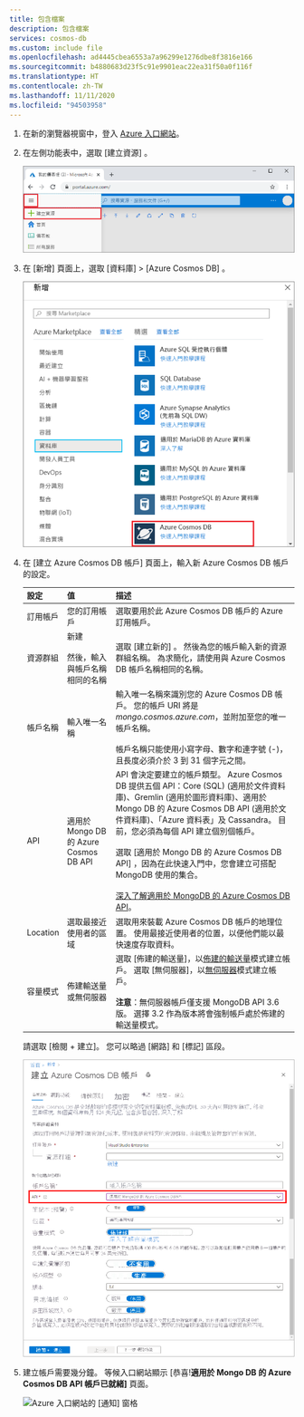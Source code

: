 ```yaml
---
title: 包含檔案
description: 包含檔案
services: cosmos-db
ms.custom: include file
ms.openlocfilehash: ad4445cbea6553a7a96299e1276dbe8f3816e166
ms.sourcegitcommit: b4880683d23f5c91e9901eac22ea31f50a0f116f
ms.translationtype: HT
ms.contentlocale: zh-TW
ms.lasthandoff: 11/11/2020
ms.locfileid: "94503958"
---
```

1. 在新的瀏覽器視窗中，登入 [Azure 入口網站](https://portal.azure.com/)。

2. 在左側功能表中，選取 [建立資源]  。
   
   ![在 Azure 入口網站中建立資源](./media/cosmos-db-create-dbaccount-mongodb/create-nosql-db-databases-json-tutorial-0.png)
   
3. 在 [新增]  頁面上，選取 [資料庫]   > [Azure Cosmos DB]  。
   
   ![Azure 入口網站資料庫窗格](./media/cosmos-db-create-dbaccount-mongodb/create-nosql-db-databases-json-tutorial-1.png)
   
3. 在 [建立 Azure Cosmos DB 帳戶]  頁面上，輸入新 Azure Cosmos DB 帳戶的設定。 
 
    設定|值|描述
    ---|---|---
    訂用帳戶|您的訂用帳戶|選取要用於此 Azure Cosmos DB 帳戶的 Azure 訂用帳戶。 
    資源群組|新建<br><br>然後，輸入與帳戶名稱相同的名稱|選取 [建立新的]  。 然後為您的帳戶輸入新的資源群組名稱。 為求簡化，請使用與 Azure Cosmos DB 帳戶名稱相同的名稱。 
    帳戶名稱|輸入唯一名稱|輸入唯一名稱來識別您的 Azure Cosmos DB 帳戶。 您的帳戶 URI 將是 *mongo.cosmos.azure.com*，並附加至您的唯一帳戶名稱。<br><br>帳戶名稱只能使用小寫字母、數字和連字號 (-)，且長度必須介於 3 到 31 個字元之間。
    API|適用於 Mongo DB 的 Azure Cosmos DB API|API 會決定要建立的帳戶類型。 Azure Cosmos DB 提供五個 API：Core (SQL) (適用於文件資料庫)、Gremlin (適用於圖形資料庫)、適用於 Mongo DB 的 Azure Cosmos DB API (適用於文件資料庫)、「Azure 資料表」及 Cassandra。 目前，您必須為每個 API 建立個別個帳戶。 <br><br>選取 [適用於 Mongo DB 的 Azure Cosmos DB API]  ，因為在此快速入門中，您會建立可搭配 MongoDB 使用的集合。<br><br>[深入了解適用於 MongoDB 的 Azure Cosmos DB API](../articles/cosmos-db/mongodb-introduction.md)。|
    Location|選取最接近使用者的區域|選取用來裝載 Azure Cosmos DB 帳戶的地理位置。 使用最接近使用者的位置，以便他們能以最快速度存取資料。|
    容量模式|佈建輸送量或無伺服器|選取 [佈建的輸送量]，以[佈建的輸送量](../articles/cosmos-db/set-throughput.md)模式建立帳戶。 選取 [無伺服器]，以[無伺服器](../articles/cosmos-db/serverless.md)模式建立帳戶。<br><br>**注意**：無伺服器帳戶僅支援 MongoDB API 3.6 版。 選擇 3.2 作為版本將會強制帳戶處於佈建的輸送量模式。

    請選取 [檢閱 + 建立]。 您可以略過 [網路] 和 [標記] 區段。 

    ![Azure Cosmos DB 的新帳戶頁面](./media/cosmos-db-create-dbaccount-mongodb/azure-cosmos-db-create-new-account.png)

4. 建立帳戶需要幾分鐘。 等候入口網站顯示 [恭喜!**適用於 Mongo DB 的 Azure Cosmos DB API 帳戶已就緒]** 頁面。

    ![Azure 入口網站的 [通知] 窗格](./media/cosmos-db-create-dbaccount-mongodb/azure-cosmos-db-account-created.png)
